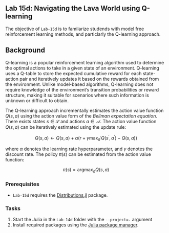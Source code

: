 ## Lab 15d: Navigating the Lava World using Q-learning
The objective of `Lab-15d` is to familarize studends with model free reinforcement learning methods, and particlarly the Q-learning approach.

## Background
Q-learning is a popular reinforcement learning algorithm used to determine the optimal actions to take in a given state of an environment. Q-learning uses a Q-table to store the expected cumulative reward for each state-action pair and iteratively updates it based on the rewards obtained from the environment. Unlike model-based algorithms, Q-learning does not require knowledge of the environment’s transition probabilities or reward structure, making it suitable for scenarios where such information is unknown or difficult to obtain.

The Q-learning approach incrementally estimates the action value function $Q(s,a)$ using the action value form of the _Bellman expectation equation_.
There exists states $s\in\mathcal{S}$ and actions $a\in\mathcal{A}$. The action value function $Q(s,a)$ can be iteratively estimated using the update rule:

$$
Q(s,a)\leftarrow{Q(s,a)}+\alpha\left(r+\gamma\max_{a^{\prime}}Q(s^{\prime},a^{\prime}) - Q(s,a)\right)
$$

where $\alpha$ denotes the learning rate hyperparameter, and $\gamma$ denotes the discount rate. The policy $\pi(s)$ can be estimated from the action value function:

$$
\pi(s) = \text{arg}\max_{a}Q(s,a)
$$

### Prerequisites
* `Lab-15d` requires the [Distributions.jl](https://github.com/JuliaStats/Distributions.jl) package.

### Tasks
1. Start the Julia in the `Lab-14d` folder with the `--project=.` argument
1. Install required packages using the [Julia package manager](https://docs.julialang.org/en/v1/stdlib/Pkg/).
